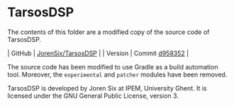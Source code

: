 # TarsosDSP

The contents of this folder are a modified copy of the source code of TarsosDSP.

| GitHub | [JorenSix/TarsosDSP](https://github.com/JorenSix/TarsosDSP) |
| Version | Commit [d958352](https://github.com/JorenSix/TarsosDSP/commit/d9583528b9573a97c220d19e6d9ab2929e9bd1c5) |

The source code has been modified to use Gradle as a build automation tool. Moreover, the `experimental` and `patcher`
modules have been removed.

TarsosDSP is developed by Joren Six at IPEM, University Ghent. It is licensed under the GNU General Public License,
version 3.